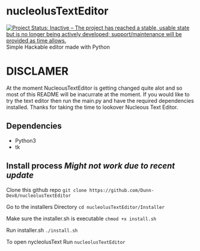 # nucleolusTextEditor
[![Project Status: Inactive – The project has reached a stable, usable state but is no longer being actively developed; support/maintenance will be provided as time allows.](https://www.repostatus.org/badges/latest/inactive.svg)](https://www.repostatus.org/#inactive) \
Simple Hackable editor made with Python


# DISCLAMER
At the moment NucleousTextEditor is getting changed quite alot and so most of this README will be inacurrate at the moment. If you would like to try the text editor then run the main.py and have the required dependencies installed. Thanks for taking the time to lookover Nucleous Text Editor.

## Dependencies

- Python3
- tk



## Install process *Might not work due to recent update*

Clone this github repo
`git clone https://github.com/Dunn-Dev8/nucleolusTextEditor`

Go to the installers Directory
`cd nucleolusTextEditor/Installer`

Make sure the installer.sh is executable
`chmod +x install.sh`

Run installer.sh
`./install.sh`

To open nycleolusText Run
`nucleolusTextEditor`


